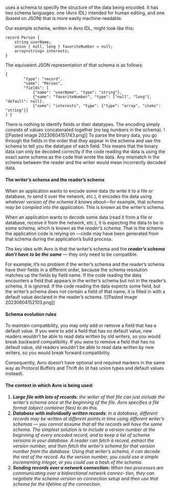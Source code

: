 uses a schema to specify the structure of the data being encoded. It has two schema languages: one (Avro IDL) intended for human editing, and one (based on JSON) that is more easily machine-readable.

Our example schema, written in Avro IDL, might look like this:

```
record Person {  
	string userName;  
	union { null, long } favoriteNumber = null; 
	array<string> interests;
}
```

The equivalent JSON representation of that schema is as follows:

```
{
        "type": "record",
        "name": "Person",
        "fields": [
			{"name": "userName", "type": "string"},  
			{"name": "favoriteNumber", "type": ["null", "long"], "default": null}, 
			{"name": "interests", "type": {"type": "array", "items": "string"}}
] }
```

There is nothing to identify fields or their datatypes. The encoding simply consists of values concatenated together (no tag numbers in the schema).
![[Pasted image 20230604151743.png]]
To parse the binary data, you go through the fields in the order that they appear in the schema and use the schema to tell you the datatype of each field. This means that the binary data can only be decoded correctly if the code reading the data is using the exact same schema as the code that wrote the data. Any mismatch in the schema between the reader and the writer would mean incorrectly decoded data.

#### The writer’s schema and the reader’s schema

When an application wants to encode some data (to write it to a file or database, to send it over the network, etc.), it encodes the data using *whatever version of the schema it knows about*—for example, that *schema may be compiled into the application*. This is known as the writer’s schema.

When an application wants to decode some data (read it from a file or database, receive it from the network, etc.), it is expecting the data to be in some schema, which is known as the *reader’s schema*. That is the schema the application code is relying on —code may have been generated from that schema during the application’s build process.

The key idea with Avro is that the writer’s schema and the ***reader’s schema don’t have to be the same***  — they only need to be compatible.

For example, it’s no problem if the writer’s schema and the reader’s schema have their fields in a different order, because the schema resolution matches up the fields by field name. If the code reading the data encounters a field that appears in the writer’s schema but not in the reader’s schema, it is ignored. If the code reading the data expects some field, but the writer’s schema does not contain a field of that name, it is filled in with a default value declared in the reader’s schema.
![[Pasted image 20230604152103.png]]

#### Schema evolution rules

To maintain compatibility, you may only add or remove a field that has a default value. If you were to add a field that has no default value, new readers wouldn’t be able to read data written by old writers, so you would break backward compatibility. If you were to remove a field that has no default value, old readers wouldn’t be able to read data written by new writers, so you would break forward compatibility.

Consequently, Avro doesn’t have optional and required markers in the same way as Protocol Buffers and Thrift do (it has union types and default values instead).

#### The context in which Avro is being used:

1. ***Large file with lots of records:*** *the writer of that file can just include the writer’s schema once at the beginning of the file. Avro specifies a file format (object container files) to do this.*
2. ***Database with individually written records**:* *In a database, different records may be written at different points in time using different writer’s schemas — you cannot assume that all the records will have the same schema. The simplest solution is to include a version number at the beginning of every encoded record, and to keep a list of schema versions in your database. A reader can fetch a record, extract the version number, and then fetch the writer’s schema for that version number from the database. Using that writer’s schema, it can decode the rest of the record.* *As the version number, you could use a simple incrementing integer, or you could use a hash of the schema.*
3. ***Sending records over a network connection:*** *When two processes are communicating over a bidirectional network connec‐ tion, they can negotiate the schema version on connection setup and then use that schema for the lifetime of the connection.*




